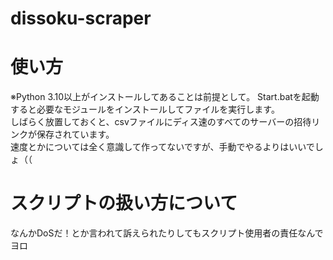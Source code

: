 # dissoku-scraper
# 使い方
※Python 3.10以上がインストールしてあることは前提として。
Start.batを起動すると必要なモジュールをインストールしてファイルを実行します。<br/>
しばらく放置しておくと、csvファイルにディス速のすべてのサーバーの招待リンクが保存されています。<br/>
速度とかについては全く意識して作ってないですが、手動でやるよりはいいでしょ（（
<br/>
# スクリプトの扱い方について
なんかDoSだ！とか言われて訴えられたりしてもスクリプト使用者の責任なんでヨロ
